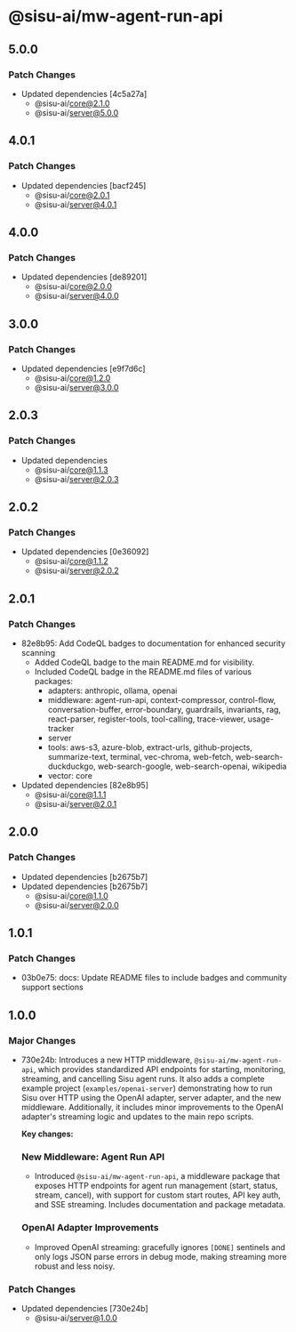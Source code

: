 # @sisu-ai/mw-agent-run-api

## 5.0.0

### Patch Changes

- Updated dependencies [4c5a27a]
  - @sisu-ai/core@2.1.0
  - @sisu-ai/server@5.0.0

## 4.0.1

### Patch Changes

- Updated dependencies [bacf245]
  - @sisu-ai/core@2.0.1
  - @sisu-ai/server@4.0.1

## 4.0.0

### Patch Changes

- Updated dependencies [de89201]
  - @sisu-ai/core@2.0.0
  - @sisu-ai/server@4.0.0

## 3.0.0

### Patch Changes

- Updated dependencies [e9f7d6c]
  - @sisu-ai/core@1.2.0
  - @sisu-ai/server@3.0.0

## 2.0.3

### Patch Changes

- Updated dependencies
  - @sisu-ai/core@1.1.3
  - @sisu-ai/server@2.0.3

## 2.0.2

### Patch Changes

- Updated dependencies [0e36092]
  - @sisu-ai/core@1.1.2
  - @sisu-ai/server@2.0.2

## 2.0.1

### Patch Changes

- 82e8b95: Add CodeQL badges to documentation for enhanced security scanning
  - Added CodeQL badge to the main README.md for visibility.
  - Included CodeQL badge in the README.md files of various packages:
    - adapters: anthropic, ollama, openai
    - middleware: agent-run-api, context-compressor, control-flow, conversation-buffer, error-boundary, guardrails, invariants, rag, react-parser, register-tools, tool-calling, trace-viewer, usage-tracker
    - server
    - tools: aws-s3, azure-blob, extract-urls, github-projects, summarize-text, terminal, vec-chroma, web-fetch, web-search-duckduckgo, web-search-google, web-search-openai, wikipedia
    - vector: core
- Updated dependencies [82e8b95]
  - @sisu-ai/core@1.1.1
  - @sisu-ai/server@2.0.1

## 2.0.0

### Patch Changes

- Updated dependencies [b2675b7]
- Updated dependencies [b2675b7]
  - @sisu-ai/core@1.1.0
  - @sisu-ai/server@2.0.0

## 1.0.1

### Patch Changes

- 03b0e75: docs: Update README files to include badges and community support sections

## 1.0.0

### Major Changes

- 730e24b: Introduces a new HTTP middleware, `@sisu-ai/mw-agent-run-api`, which provides standardized API endpoints for starting, monitoring, streaming, and cancelling Sisu agent runs. It also adds a complete example project (`examples/openai-server`) demonstrating how to run Sisu over HTTP using the OpenAI adapter, server adapter, and the new middleware. Additionally, it includes minor improvements to the OpenAI adapter's streaming logic and updates to the main repo scripts.

  **Key changes:**

  ### New Middleware: Agent Run API
  - Introduced `@sisu-ai/mw-agent-run-api`, a middleware package that exposes HTTP endpoints for agent run management (start, status, stream, cancel), with support for custom start routes, API key auth, and SSE streaming. Includes documentation and package metadata.

  ### OpenAI Adapter Improvements
  - Improved OpenAI streaming: gracefully ignores `[DONE]` sentinels and only logs JSON parse errors in debug mode, making streaming more robust and less noisy.

### Patch Changes

- Updated dependencies [730e24b]
  - @sisu-ai/server@1.0.0
